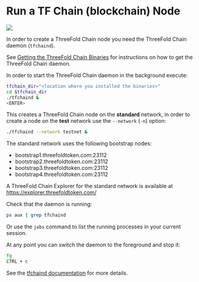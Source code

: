 # Run a TF Chain (blockchain) Node

![](https://images.unsplash.com/photo-1494565108644-2af890493b92?ixlib=rb-0.3.5&ixid=eyJhcHBfaWQiOjEyMDd9&s=d03c0ba324a6c5279787ab9884b7371c&auto=format&fit=crop&w=1350&q=80)

In order to create a ThreeFold Chain node you need the ThreeFold Chain daemon (`tfchaind`).

See [Getting the ThreeFold Chain Binaries](/technology/get_binaries.md) for instructions on how to get the ThreeFold Chain daemon.

In order to start the ThreeFold Chain daemon in the background execute:
```bash
tfchain_dir="<location where you installed the binaries>"
cd $tfchain_dir
./tfchaind &
<ENTER>
```

This creates a ThreeFold Chain node on the **standard** network, in order to create a node on the **test** network use the `--network` (`-n`) option:
```bash
./tfchaind --network testnet & 
```

The standard network uses the following bootstrap nodes:
- bootstrap1.threefoldtoken.com:23112
- bootstrap2.threefoldtoken.com:23112
- bootstrap3.threefoldtoken.com:23112
- bootstrap4.threefoldtoken.com:23112

A ThreeFold Chain Explorer for the standard network is available at https://explorer.threefoldtoken.com/

Check that the daemon is running:
```bash
ps aux | grep tfchaind
```

Or use the `jobs` command to list the running processes in your current session.

At any point you can switch the daemon to the foreground and stop it:
```bash
fg
CTRL + c
```

See the [tfchaind documentation](https://github.com/threefoldfoundation/tfchain/blob/master/doc/tfchaind.md) for more details.